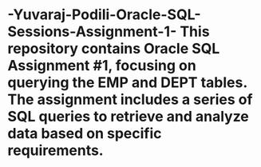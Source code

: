 # -Yuvaraj-Podili-Oracle-SQL-Sessions-Assignment-1- This repository contains Oracle SQL Assignment #1, focusing on querying the EMP and DEPT tables. The assignment includes a series of SQL queries to retrieve and analyze data based on specific requirements.
